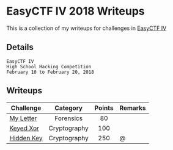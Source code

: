 # EasyCTF IV 2018 Writeups

This is a collection of my writeups for challenges in [EasyCTF IV](https://www.easyctf.com/)

## Details
	EasyCTF IV
	High School Hacking Competition
	February 10 to February 20, 2018

## Writeups
Challenge | Category | Points | Remarks
----------|:--------:|:------:| -------
[My Letter](https://github.com/goelp14/EasyCTF-Writeups-2018-Final/blob/master/Finished/Hidden-Key.md) | Forensics | 80 | 
[Keyed Xor](./Finished/Keyed-XOR) | Cryptography | 100 | 
[Hidden Key](./Finished/Hidden-Key) | Cryptography | 250 | @

